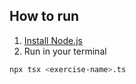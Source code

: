 ## How to run

1. [Install Node.js](https://nodejs.org/en/download)
2. Run in your terminal

```bash
npx tsx <exercise-name>.ts
```